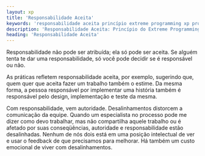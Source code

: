 ```yaml
---
layout: xp
title: 'Responsabilidade Aceita'
keywords: 'responsabilidade aceita princípio extreme programming xp programação extrema'
description: 'Responsabilidade Aceita: Princípio do Extreme Programming (XP)'
heading: 'Responsabilidade Aceita'
---
```


Responsabilidade não pode ser atribuída; ela só pode ser aceita. Se alguém tenta te dar uma responsabilidade, só você pode decidir se é responsável ou não.

As práticas refletem responsabilidade aceita, por exemplo, sugerindo que, quem quer que aceita fazer um trabalho também o estime. Da mesma forma, a pessoa responsável por implementar uma história também é responsável pelo design, implementação e teste da mesma.

Com responsabilidade, vem autoridade. Desalinhamentos distorcem a comunicação da equipe. Quando um especialista no processo pode me dizer como devo trabalhar, mas não compartilha aquele trabalho ou é afetado por suas conseqüências, autoridade e responsabilidade estão desalinhadas. Nenhum de nós dois está em uma posição intelectual de ver e usar o feedback de que precisamos para melhorar. Há também um custo emocional de viver com desalinhamentos.
    